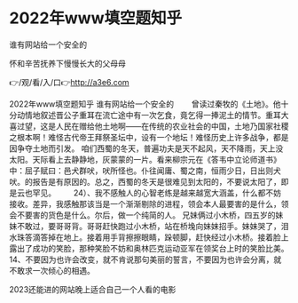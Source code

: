 # 2022年www填空题知乎
谁有网站给一个安全的

怀和辛苦抚养下慢慢长大的父母母

👉/观/看/入/口👉http://a3e6.com

2022年www填空题知乎
谁有网站给一个安全的
　　曾读过秦牧的《土地》。他十分动情地叙述晋公子重耳在流亡途中有一次乞食，竟乞得一捧泥土的情节。重耳大喜过望，这是人民在赠给他土地啊——在传统的农业社会的中国，土地乃国家社稷之根本啊！难怪古代帝王拜祭圣坛中，设有一个地坛！难怪历史上许多战争，都是因争夺土地而引发。
咱们西蜀的冬天，普遍功夫是天不起风，天不降雨，天上没太阳。天际看上去静静地，灰蒙蒙的一片。看来柳宗元在《答韦中立论师道书》中：屈子赋曰：邑犬群吠，吠所怪也。仆往闻庸、蜀之南，恒雨少日，日出则犬吠。的报告是有原因的。总之，西蜀的冬天是很难见到太阳的，不要说太阳了，即是云也罕见。
　　24）、我不感触人的心智老练是越来越宽大涵盖，什么都不妨接收。差异，我感触那该当是一个渐渐剔除的进程，领会本人最要害的是什么，领会不要害的货色是什么。尔后，做一个纯简的人。
兄妹俩过小木桥，四五岁的妹妹不敢过，要哥哥背。哥哥赶快跑过小木桥，站在桥堍向妹妹招手。妹妹哭了，泪水珠答滴答掉在地上。接着用手背擦擦眼睛，跺顿脚，赶快经过小木桥。接着脸上露出了成功的笑脸，那种笑脸不妨和奥林匹克运动亚军在领奖台上时的笑脸比美。
	14、不要因为也许会改变，就不肯说那句美丽的誓言，不要因为也许会分离，就不敢求一次倾心的相遇。

2023还能进的网站晚上适合自己一个人看的电影
